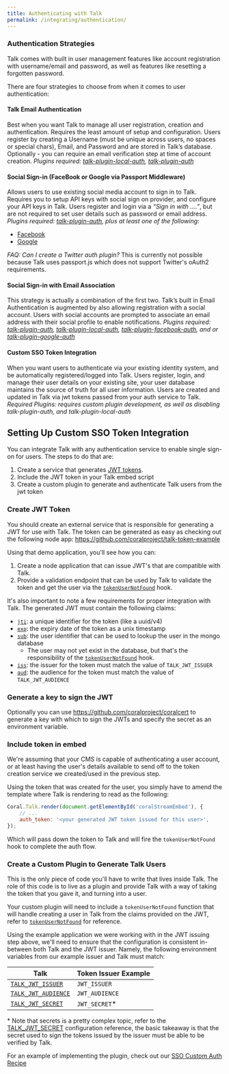 ```yaml
---
title: Authenticating with Talk
permalink: /integrating/authentication/
---
```


### Authentication Strategies 

Talk comes with built in user management features like account registration with username/email and password, as well as features like resetting a forgotten password. 

There are four strategies to choose from when it comes to user authentication:

#### Talk Email Authentication
Best when you want Talk to manage all user registration, creation and authentication. Requires the least amount of setup and configuration. Users register by creating a Username (must be unique across users, no spaces or special chars), Email, and Password and are stored in Talk’s database. Optionally - you can require an email verification step at time of account creation. *Plugins required: [talk-plugin-local-auth](/talk/plugin/talk-plugin-local-auth), [talk-plugin-auth](/talk/plugin/talk-plugin-auth)*

#### Social Sign-in (FaceBook or Google via Passport Middleware)

Allows users to use existing social media account to sign in to Talk. Requires you to setup API keys with social sign on provider, and configure your API keys in Talk. Users register and login via a *“Sign in with ….”*, but are not required to set user details such as password or email address. *Plugins required: [talk-plugin-auth](/talk/plugin/talk-plugin-auth), plus at least one of the following:*

* [Facebook](/talk/plugin/talk-plugin-facebook-auth/)
* [Google](/talk/plugin/talk-plugin-google-auth/) 

_FAQ: Can I create a Twitter auth plugin?_ 
This is currently not possible because Talk uses passport.js which does not support Twitter's oAuth2 requirements.

#### Social Sign-in with Email Association 
This strategy is actually a combination of the first two. Talk’s built in Email Authentication is augmented by also allowing registration with a social account. Users with social accounts are prompted to associate an email address with their social profile to enable notifications. *Plugins required: [talk-plugin-auth](/talk/plugin/talk-plugin-auth), [talk-plugin-local-auth](/talk/plugin/talk-plugin-local-auth), [talk-plugin-facebook-auth](/talk/plugin/talk-plugin-facebook-auth/), and or [talk-plugin-google-auth](/talk/plugin/talk-plugin-google-auth/)*

#### Custom SSO Token Integration
When you want users to authenticate via your existing identity system, and be automatically registered/logged into Talk. Users register, login, and manage their user details on your existing site, your user database maintains the source of truth for all user information. Users are created and updated in Talk via jwt tokens passed from your auth service to Talk. *Required Plugins: requires custom plugin development, as well as disabling talk-plugin-auth, and talk-plugin-local-auth*

## Setting Up Custom SSO Token Integration

You can integrate Talk with any authentication service to enable single sign-on
for users. The steps to do that are:

1. Create a service that generates [JWT tokens](https://jwt.io/introduction/).
2. Include the JWT token in your Talk embed script
3. Create a custom plugin to generate and authenticate Talk users from the jwt token

### Create JWT Token

You should create an external service that is responsible for generating a JWT
for use with Talk. The token can be generated as easy as checking out the
following node app: https://github.com/coralproject/talk-token-example

Using that demo application, you'll see how you can:

1. Create a node application that can issue JWT's that are compatible with Talk.
2. Provide a validation endpoint that can be used by Talk to validate the token
   and get the user via the [`tokenUserNotFound`](#implement-tokenusernotfound)
   hook.

It's also important to note a few requirements for proper integration with Talk.
The generated JWT must contain the following claims:

- [`jti`](https://tools.ietf.org/html/rfc7519#section-4.1.7): a unique identifier for the token (like a uuid/v4)
- [`exp`](https://tools.ietf.org/html/rfc7519#section-4.1.4): the expiry date of the token as a unix timestamp
- [`sub`](https://tools.ietf.org/html/rfc7519#section-4.1.2): the user identifier that can be used to lookup the user in the mongo
  database
  - The user may not yet exist in the database, but that's the responsibility
    of the [`tokenUserNotFound`](#implement-tokenusernotfound) hook.
- [`iss`](https://tools.ietf.org/html/rfc7519#section-4.1.1): the issuer for the token must match the value of `TALK_JWT_ISSUER`
- [`aud`](https://tools.ietf.org/html/rfc7519#section-4.1.3): the audience for the token must match the value of `TALK_JWT_AUDIENCE`

### Generate a key to sign the JWT
Optionally you can use https://github.com/coralproject/coralcert to generate a key with which to sign the JWTs and specify the secret as an environment variable. 

### Include token in embed

We're assuming that your CMS is capable of authenticating a user account, or 
at least having the user's details available to send off to the token creation
service we created/used in the previous step.

Using the token that was created for the user, you simply have to amend the
template where Talk is rendering to read as the following:

```js
Coral.Talk.render(document.getElementById('coralStreamEmbed'), {
    // ...
    auth_token: '<your generated JWT token issued for this user>',
});
```

Which will pass down the token to Talk and will fire the 
`tokenUserNotFound` hook to complete the auth flow.

### Create a Custom Plugin to Generate Talk Users 

This is the only piece of code you'll have to write that lives inside Talk. 
The role of this code is to live as a plugin and provide Talk with a way of
taking the token that you gave it, and turning into a user.

Your custom plugin will need to include a `tokenUserNotFound` function that will handle creating a user in Talk from the claims provided on the JWT, refer to [`tokenUserNotFound`](/talk/api/server/#tokenusernotfound) for reference.

Using the example application we were working with in the JWT issuing step
above, we'll need to ensure that the configuration is consistent in-between both
Talk and the JWT issuer. Namely, the following environment variables from our
example issuer and Talk must match:

| Talk | Token Issuer Example |
|------|----------------------|
|[`TALK_JWT_ISSUER`](/talk/advanced-configuration/#talk-jwt-issuer)|`JWT_ISSUER`|
|[`TALK_JWT_AUDIENCE`](/talk/advanced-configuration/#talk-jwt-audience)|`JWT_AUDIENCE`|
|[`TALK_JWT_SECRET`](/talk/advanced-configuration/#talk-jwt-secret)|`JWT_SECRET`*|

\* Note that secrets is a pretty complex topic, refer to the
[TALK_JWT_SECRET](/talk/advanced-configuration/#talk-jwt-secret) configuration
reference, the basic takeaway is that the secret used to sign the tokens issued
by the issuer must be able to be verified by Talk.

For an example of implementing the plugin, check out our [SSO Custom Auth Recipe](https://github.com/coralproject/talk-recipes/tree/master/plugins/custom-auth)
